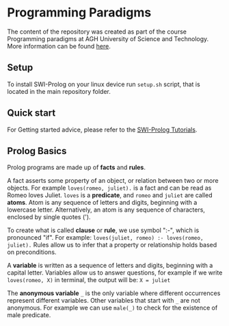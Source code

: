 # Programming Paradigms

The content of the repository was created as part of the course Programming paradigms at AGH University of Science and Technology. More information can be found <a href="https://ai.ia.agh.edu.pl/wiki/pl:prolog:start">here</a>.

## Setup

To install SWI-Prolog on your linux device run ```setup.sh``` script, that is located in the main repository folder.

## Quick start

For Getting started advice, please refer to the <a href="http://www.swi-prolog.org/pldoc/man?section=quickstart">SWI-Prolog Tutorials</a>.

## Prolog Basics

Prolog programs are made up of **facts** and **rules**. 

A fact asserts some property of an object, or relation between two or more objects. For example ```loves(romeo, juliet).``` is a fact and can be read as Romeo loves Juliet. ```loves``` is a **predicate**, and ```romeo``` and ```juliet``` are called **atoms**. Atom is any sequence of letters and digits, beginning with a lowercase letter. Alternatively, an atom is any sequence of characters, enclosed by single quotes ('). 

To create what is called **clause** or **rule**, we use symbol ":-", which is pronounced "if". For example: ```loves(juliet, romeo) :- loves(romeo, juliet).``` Rules allow us to infer that a property or relationship holds based on preconditions.

A **variable** is written as a sequence of letters and digits, beginning with a capital letter. Variables allow us to answer questions, for example if we write ```loves(romeo, X)``` in terminal, the output will be: ```X = juliet```

The **anonymous variable** ```_``` is the only variable where different occurrences represent different variables. Other variables that start with ```_``` are not anonymous. For example we can use ```male(_)``` to check for the existence of male predicate.
